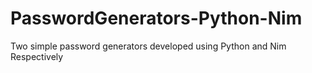 # PasswordGenerators-Python-Nim
Two simple password generators developed using Python and Nim Respectively

